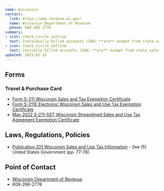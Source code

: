 ```yaml
---
name: Wisconsin
contact:
  link: https://www.revenue.wi.gov/
  name: Wisconsin Department of Revenue
  phone: 608-266-2776
summary:
- icon: check_circle_outline
  text: Individually billed accounts (IBA) **are** exempt from state sales tax.
- icon: check_circle_outline
  text: Centrally billed accounts (CBA) **are** exempt from state sales tax.
updated: 2023-02-15
---
```


## Forms

### Travel & Purchase Card

* [Form S-211 Wisconsin Sales and Tax Exemption Certificate](https://www.revenue.wi.gov/Pages/FAQS/pcs-s-exempt.aspx)
* [Form S-211E Electronic Wisconsin Sales and Use Tax Exemption Certificate](https://www.revenue.wi.gov/Pages/SalesAndUse/ExemptionCertificate.aspx)
* [May 2022 S-211-SST Wisconsin Streamlined Sales and Use Tax Agreement Exemption Certificate](https://www.revenue.wi.gov/Pages/FAQS/pcs-s-exempt.aspx)

## Laws, Regulations, Policies

* [Publication 201 Wisconsin Sales and Use Tax Information](https://www.revenue.wi.gov/DOR%20Publications/pb201.pdf) - See (5) United States Government (pp. 77-78).

## Point of Contact
- [Wisconsin Department of Revenue](https://www.revenue.wi.gov/)
- 608-266-2776
